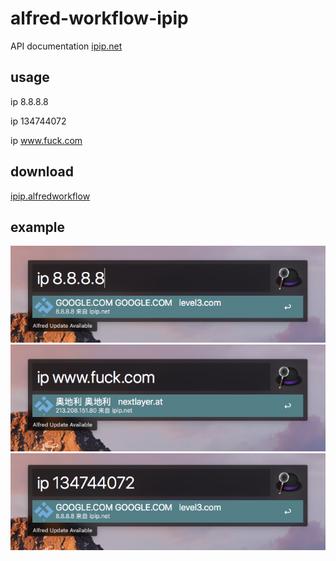 # alfred-workflow-ipip

API documentation [ipip.net](https://www.ipip.net/support/api.html)

## usage

ip 8.8.8.8

ip 134744072

ip www.fuck.com

## download

[ipip.alfredworkflow](https://github.com/Demired/ipip-alfred-workflow/releases/download/v1.2/ipip.alfredworkflow)

## example

![1](example/one.png)
![2](example/two.png)
![3](example/three.png)
